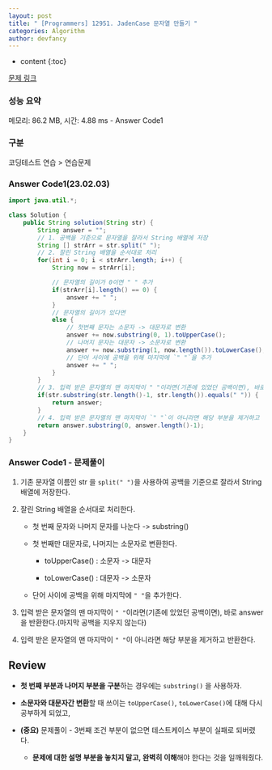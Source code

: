 ```yaml
---
layout: post
title: " [Programmers] 12951. JadenCase 문자열 만들기 "
categories: Algorithm
author: devfancy
---
```

* content
{:toc}

[문제 링크](https://school.programmers.co.kr/learn/courses/30/lessons/12951)

### 성능 요약

메모리: 86.2 MB, 시간: 4.88 ms - Answer Code1

### 구분

코딩테스트 연습 > 연습문제

### Answer Code1(23.02.03)

```java
import java.util.*;

class Solution {
    public String solution(String str) {
        String answer = "";
        // 1. 공백을 기준으로 문자열을 잘라서 String 배열에 저장
        String [] strArr = str.split(" ");
        // 2. 잘린 String 배열을 순서대로 처리
        for(int i = 0; i < strArr.length; i++) {
            String now = strArr[i];

            // 문자열의 길이가 0이면 " " 추가
            if(strArr[i].length() == 0) {
                answer += " ";
            }
            // 문자열의 길이가 있다면
            else {
                // 첫번째 문자는 소문자 -> 대문자로 변환
                answer += now.substring(0, 1).toUpperCase();
                // 나머지 문자는 대문자 -> 소문자로 변환
                answer += now.substring(1, now.length()).toLowerCase();
                // 단어 사이에 공백을 위해 마지막에 `" "`을 추가
                answer += " ";
            }
        }
        // 3. 입력 받은 문자열의 맨 마지막이 " "이라면(기존에 있었던 공백이면), 바로 answer 반환
        if(str.substring(str.length()-1, str.length()).equals(" ")) {
            return answer;
        }
        // 4. 입력 받은 문자열의 맨 마지막이 `" "`이 아니라면 해당 부분을 제거하고 반환
        return answer.substring(0, answer.length()-1);
    }
}
```

### Answer Code1 - 문제풀이

1. 기존 문자열 이름인 str 을 `split(" ")`을 사용하여 공백을 기준으로 잘라서 String 배열에 저장한다.

2. 잘린 String 배열을 순서대로 처리한다.

    * 첫 번째 문자와 나머지 문자를 나눈다 -> substring()

    * 첫 번째만 대문자로, 나머지는 소문자로 변환한다. 

        * toUpperCase() : 소문자 -> 대문자

        * toLowerCase() : 대문자 -> 소문자

    * 단어 사이에 공백을 위해 마지막에 `" "`을 추가한다.

3. 입력 받은 문자열의 맨 마지막이 `" "`이라면(기존에 있었던 공백이면), 바로 answer을 반환한다.(마지막 공백을 지우지 않는다)

4. 입력 받은 문자열의 맨 마지막이 `" "`이 아니라면 해당 부분을 제거하고 반환한다.

## Review

* **첫 번째 부분과 나머지 부분을 구분**하는 경우에는 `substring()` 을 사용하자.

* **소문자와 대문자간 변환**할 때 쓰이는 `toUpperCase()`, `toLowerCase()`에 대해 다시 공부하게 되었고,

* **(중요)** 문제풀이 - 3번째 조건 부분이 없으면 테스트케이스 부분이 실패로 되버렸다. 

    * **문제에 대한 설명 부분을 놓치지 말고, 완벽히 이해**해야 한다는 것을 일깨워줬다.

